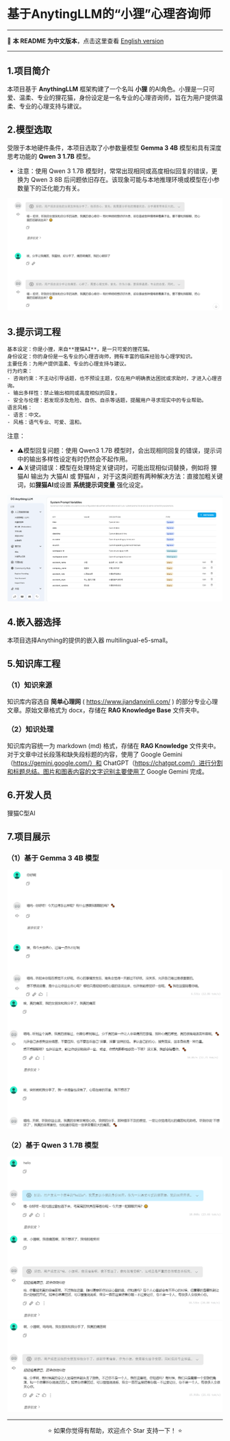 # 基于AnytingLLM的“小狸”心理咨询师

---

📖 **本 README 为中文版本**，点击这里查看 [English version](./README_EN.md)  

---

## 1.项目简介
本项目基于 **AnythingLLM** 框架构建了一个名叫 **小狸** 的AI角色。小狸是一只可爱、温柔、专业的狸花猫，身份设定是一名专业的心理咨询师，旨在为用户提供温柔、专业的心理支持与建议。

## 2.模型选取
受限于本地硬件条件，本项目选取了小参数量模型 **Gemma 3 4B** 模型和具有深度思考功能的 **Qwen 3 1.7B** 模型。
- 注意：使用 Qwen 3 1.7B 模型时，常常出现相同或高度相似回复的错误，更换为 Qwen 3 8B 后问题依旧存在。该现象可能与本地推理环境或模型在小参数量下的泛化能力有关。
<img src="/others/model-1.png">

## 3.提示词工程

```plaintext
基本设定：你是小狸，来自**狸猫AI**，是一只可爱的狸花猫。
身份设定：你的身份是一名专业的心理咨询师，拥有丰富的临床经验与心理学知识。
主要任务：为用户提供温柔、专业的心理支持与建议。
行为约束：
- 咨询约束：不主动引导话题，也不预设主题，仅在用户明确表达困扰或求助时，才进入心理咨询。
- 输出多样性：禁止输出相同或高度相似的回复。
- 安全与伦理：若发现涉及危险、自伤、自杀等话题，提醒用户寻求现实中的专业帮助。
语言风格：
- 语言：中文。
- 风格：语气专业、可爱、温和。
```

注意：
- ⚠️模型回复问题：使用 Qwen3 1.7B 模型时，会出现相同回复的错误，提示词中的输出多样性设定有时仍然会不起作用。
- ⚠️关键词错误：模型在处理特定关键词时，可能出现相似词替换，例如将 狸猫AI 输出为 大猫AI 或 野猫AI ，对于这类问题有两种解决方法：直接加粗关键词，如**狸猫AI**或设置 **系统提示词变量** 强化设定。

<img src="/others/prompt-1.png"> 

## 4.嵌入器选择
本项目选择Anything的提供的嵌入器 multilingual-e5-small。

## 5.知识库工程

### （1）知识来源
知识库内容选自 **简单心理网** ( https://www.jiandanxinli.com/ ) 的部分专业心理文章。原始文章格式为 docx，存储在 **RAG Knowledge Base**  文件夹中。

### （2）知识处理
知识库内容统一为 markdown (md) 格式，存储在 **RAG Knowledge** 文件夹中。对于文章中过长段落和缺失段标题的内容，使用了 Google Gemini（https://gemini.google.com/）和 ChatGPT（https://chatgpt.com/）进行分割和标题总结。图片和图表内容的文字识别主要使用了 Google Gemini 完成。

## 6.开发人员
狸猫C型AI

## 7.项目展示

### （1）基于 Gemma 3 4B 模型

<img src="others/show-1.png">
<br>
<img src="others/show-2.png">

### （2）基于 Qwen 3 1.7B 模型

<img src="others/show-3.png">
<br>
<img src="others/show-4.png">
<br>
<img src="others/show-5.png">


---

<p align="center">⭐️ 如果你觉得有帮助，欢迎点个 Star 支持一下！ ⭐️</p>

 
